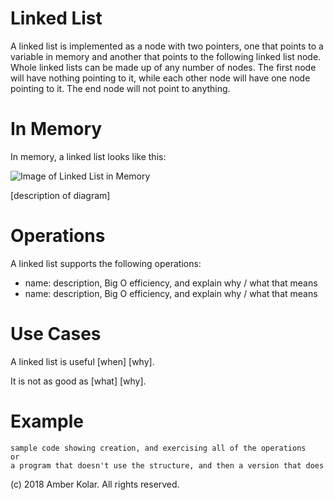 # Linked List

A linked list is implemented as a node with two pointers, one that points to a variable in memory and another that points to the following linked list node. Whole linked lists can be made up of any number of nodes. The first node will have nothing pointing to it, while each other node will have one node pointing to it. The end node will not point to anything.

# In Memory

In memory, a linked list looks like this:

![Image of Linked List in Memory](images/linked_list_memory.png)

\[description of diagram\]

# Operations

A linked list supports the following operations:

* name: description, Big O efficiency, and explain why / what that means
* name: description, Big O efficiency, and explain why / what that means

# Use Cases

A linked list is useful \[when\] \[why\].

It is not as good as \[what\] \[why\].

# Example

```
sample code showing creation, and exercising all of the operations
or
a program that doesn't use the structure, and then a version that does
```

(c) 2018 Amber Kolar. All rights reserved.